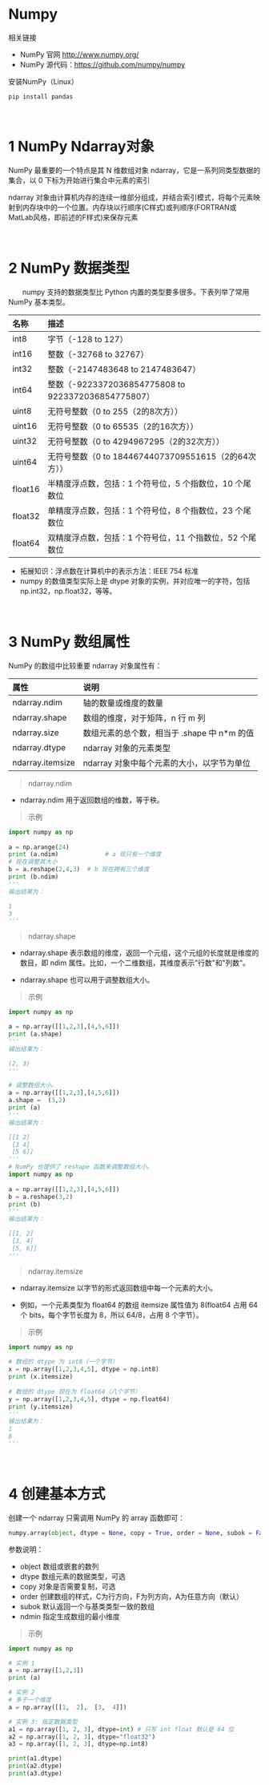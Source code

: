 &emsp;
# Numpy

相关链接
- NumPy 官网 http://www.numpy.org/
- NumPy 源代码：https://github.com/numpy/numpy

安装NumPy（Linux）
```shell
pip install pandas
```

&emsp;
# 1 NumPy Ndarray对象
NumPy 最重要的一个特点是其 N 维数组对象 ndarray，它是一系列同类型数据的集合，以 0 下标为开始进行集合中元素的索引

ndarray 对象由计算机内存的连续一维部分组成，并结合索引模式，将每个元素映射到内存块中的一个位置。内存块以行顺序(C样式)或列顺序(FORTRAN或MatLab风格，即前述的F样式)来保存元素


&emsp;
# 2 NumPy 数据类型
&emsp;&emsp;numpy 支持的数据类型比 Python 内置的类型要多很多。下表列举了常用 NumPy 基本类型。

名称|	描述|
:--|:--
int8	|字节（-128 to 127）
int16	|整数（-32768 to 32767）
int32	|整数（-2147483648 to 2147483647）
int64	|整数（-9223372036854775808 to 9223372036854775807）
uint8	|无符号整数（0 to 255（2的8次方））
uint16	|无符号整数（0 to 65535（2的16次方））
uint32	|无符号整数（0 to 4294967295（2的32次方））
uint64	|无符号整数（0 to 18446744073709551615（2的64次方））
float16	|半精度浮点数，包括：1 个符号位，5 个指数位，10 个尾数位
float32	|单精度浮点数，包括：1 个符号位，8 个指数位，23 个尾数位
float64	|双精度浮点数，包括：1 个符号位，11 个指数位，52 个尾数位

- 拓展知识：浮点数在计算机中的表示方法：IEEE 754 标准
- numpy 的数值类型实际上是 dtype 对象的实例，并对应唯一的字符，包括 np.int32，np.float32，等等。

&emsp;
# 3 NumPy 数组属性

NumPy 的数组中比较重要 ndarray 对象属性有：

属性	|说明
:--|:--
ndarray.ndim	|轴的数量或维度的数量
ndarray.shape	|数组的维度，对于矩阵，n 行 m 列
ndarray.size	|数组元素的总个数，相当于 .shape 中 n*m 的值
ndarray.dtype	|ndarray 对象的元素类型
ndarray.itemsize	|ndarray 对象中每个元素的大小，以字节为单位

>ndarray.ndim
- ndarray.ndim 用于返回数组的维数，等于秩。

>示例
```python
import numpy as np 
 
a = np.arange(24)  
print (a.ndim)             # a 现只有一个维度
# 现在调整其大小
b = a.reshape(2,4,3)  # b 现在拥有三个维度
print (b.ndim)
'''
输出结果为：

1
3
'''
```

>ndarray.shape
- ndarray.shape 表示数组的维度，返回一个元组，这个元组的长度就是维度的数目，即 ndim 属性。比如，一个二维数组，其维度表示"行数"和"列数"。

- ndarray.shape 也可以用于调整数组大小。

>示例
```python
import numpy as np  

a = np.array([[1,2,3],[4,5,6]])  
print (a.shape)
'''
输出结果为：

(2, 3)
'''

# 调整数组大小。
a = np.array([[1,2,3],[4,5,6]]) 
a.shape =  (3,2)  
print (a)
'''
输出结果为：

[[1 2]
 [3 4]
 [5 6]]
'''
# NumPy 也提供了 reshape 函数来调整数组大小。
import numpy as np 
 
a = np.array([[1,2,3],[4,5,6]]) 
b = a.reshape(3,2)  
print (b)
'''
输出结果为：

[[1, 2] 
 [3, 4] 
 [5, 6]]
'''
```

>ndarray.itemsize
- ndarray.itemsize 以字节的形式返回数组中每一个元素的大小。

- 例如，一个元素类型为 float64 的数组 itemsize 属性值为 8(float64 占用 64 个 bits，每个字节长度为 8，所以 64/8，占用 8 个字节）。

>示例
```python
import numpy as np 
 
# 数组的 dtype 为 int8（一个字节）  
x = np.array([1,2,3,4,5], dtype = np.int8)  
print (x.itemsize)
 
# 数组的 dtype 现在为 float64（八个字节） 
y = np.array([1,2,3,4,5], dtype = np.float64)  
print (y.itemsize)
'''
输出结果为：
1
8
'''
```


&emsp;
# 4 创建基本方式
创建一个 ndarray 只需调用 NumPy 的 array 函数即可：
```python
numpy.array(object, dtype = None, copy = True, order = None, subok = False, ndmin = 0)
```
参数说明：

- object	数组或嵌套的数列
- dtype	数组元素的数据类型，可选
- copy	对象是否需要复制，可选
- order	创建数组的样式，C为行方向，F为列方向，A为任意方向（默认）
- subok	默认返回一个与基类类型一致的数组
- ndmin	指定生成数组的最小维度


>示例
```python
import numpy as np 

# 实例 1
a = np.array([1,2,3])  
print (a)

# 实例 2
# 多于一个维度  
a = np.array([[1,  2],  [3,  4]])  

# 实例 3: 指定数据类型
a1 = np.array([1, 2, 3], dtype=int) # 只写 int float 默认是 64 位
a2 = np.array([1, 2, 3], dtype="float32")
a3 = np.array([1, 2, 3], dtype=np.int8)

print(a1.dtype)
print(a2.dtype)
print(a3.dtype)
```

